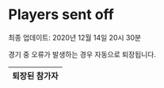 # Players sent off
최종 업데이트: 2020년 12월 14일 20시 30분


경기 중 오류가 발생하는 경우 자동으로 퇴장됩니다.


| 퇴장된 참가자 |
|:---:|
